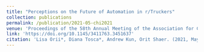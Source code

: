 ```yaml
---
title: "Perceptions on the Future of Automation in r/Truckers"
collection: publications
permalink: /publication/2021-05-chi2021
venue: 'Proceedings of the 58th Annual Meeting of the Association for Computational Linguistics'
link: 'https://doi.org/10.1145/3411763.3451637'
citation: 'Lisa Orii*, Diana Tosca*, Andrew Kun, Orit Shaer. (2021, May). Perceptions on the Future of Automation in r/Truckers. <i>In Extended Abstracts of the 2021 CHI Conference on Human Factors in Computing Systems</i> (pp. 1-6).'
---
```

